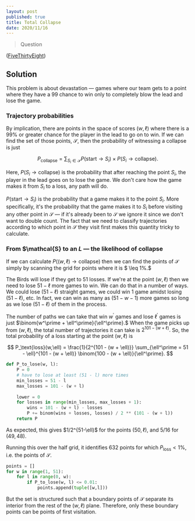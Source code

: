 ```yaml
---
layout: post
published: true
title: Total Collapse
date: 2020/11/16
---
```


>Question

<!--more-->

([FiveThirtyEight](URL))

## Solution

This problem is about devastation — games where our team gets to a point where they have a $99%$ chance to win only to completely blow the lead and lose the game. 

### Trajectory probabilities

By implication, there are points in the space of scores $(w,\ell)$ where there is a $99\%$ or greater chance for the player in the lead to go on to win. If we can find the set of those points, $\mathcal{S},$ then the probability of witnessing a collapse is just

$$P_\text{collapse} = \sum_{S_i\in\mathcal{S}} P(\text{start} \rightarrow S_i)\times P(S_i \rightarrow\text{collapse}).$$

Here, $P(S_i\rightarrow\text{collapse})$ is the probability that after reaching the point $S_i,$ the player in the lead goes on to lose the game. We don't care how the game makes it from $S_i$ to a loss, any path will do.

$P(\text{start}\rightarrow S_i)$ is the probability that a game makes it to the point $S_i.$ More specifically, it's the probability that the game makes it to $S_i$ before visiting any other point in $\mathcal{S}$ — if it's already been to $\mathcal{S}$ we ignore it since we don't want to double count. The fact that we need to classify trajectories according to which point in $\mathcal{S}$ they visit first makes this quantity tricky to calculate.

### From $\mathcal{S} to an $L$ — the likelihood of collapse

If we can calculate $P((w,\ell) \rightarrow\text{collapse})$ then we can find the points of $\mathcal{S}$ simply by scanning the grid for points where it is $ \leq 1\%.$

The Birds will lose if they get to $51$ losses. If we're at the point $(w, \ell)$ then we need to lose $51 - \ell$ more games to win. We can do that in a number of ways. We could lose $(51 - \ell)$ straight games, we could win $1$ game amidst losing $(51 - \ell)$, etc. In fact, we can win as many as $(51 - w - 1)$ more games so long as we lose $(51-\ell)$ of them in the process. 

The number of paths we can take that win $w^\prime$ games and lose $\ell^\prime$ games is just $\binom{w^\prime + \ell^\prime}{\ell^\prime}.$ When the game picks up from $(w, \ell),$ the total number of trajectories it can take is $2^{101 - (w + \ell)}.$ So, the total probability of a loss starting at the point $(w, \ell)$ is

$$ P_\text{loss}(w,\ell) = \frac{1}{2^{101 - (w + \ell)}} \sum_{\ell^\prime = 51 - \ell}^{101 - (w + \ell)} \binom{100 - (w + \ell)}{\ell^\prime}. $$

```python
def P_to_lose(w, l):
    P = 0
    # have to lose at least (51 - l) more times
    min_losses = 51 - l
    max_losses = 101 - (w + l)
    
    lower = 0
    for losses in range(min_losses, max_losses + 1):
        wins = 101 - (w + l) - losses
        P += binom(wins + losses, losses) / 2 ** (101 - (w + l)) 
    return P
```

As expected, this gives $1/2^{51-\ell)$ for the points $\left(50, \ell\right),$ and $5/16$ for $(49, 48).$

Running this over the half grid, it identifies $632$ points for which $P_\text{loss} < 1\%,$ i.e. the points of $\mathcal{S}.$ 

```python
points = [] 
for w in range(1, 51):
    for l in range(0, w):
        if P_to_lose(w, l) <= 0.01:
            points.append(tuple([w,l]))
```

But the set is structured such that a boundary points of $\mathcal{S}$ separate its interior from the rest of the $(w,\ell)$ plane. Therefore, only these boundary points can be points of first visitation. 



<br>
